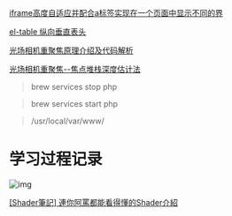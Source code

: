 [iframe高度自适应并配合a标签实现在一个页面中显示不同的界](https://blog.csdn.net/weixin_44797182/article/details/109597030)

[el-table 纵向垂直表头](https://www.jianshu.com/p/1f38eaffd070)

[光场相机重聚焦原理介绍及代码解析](https://blog.csdn.net/weixin_38285131/article/details/80457068)

[光场相机重聚焦--焦点堆栈深度估计法](https://blog.csdn.net/weixin_38285131/article/details/80471985)

> brew services stop php

> brew services start php

> /usr/local/var/www/

# 学习过程记录

![img](https://file+.vscode-resource.vscode-cdn.net/var/folders/bp/bkt2y75x5sd36g7kklwzk6k40000gn/T/TemporaryItems/NSIRD_screencaptureui_SYITSv/%E6%88%AA%E5%B1%8F2024-05-26%2011.24.22.png?version%3D1716693867954)

[[Shader筆記] 連你阿罵都能看得懂的Shader介紹](https://medium.com/ericzhan-publication/shader%E7%AD%86%E8%A8%98-shader-development-using-unity-01-b1cde1f23adf)
